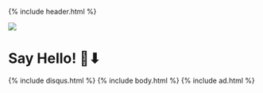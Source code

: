{% include header.html %}

![](https://media.licdn.com/dms/image/C4D03AQG6BcwZrH-ytA/profile-displayphoto-shrink_200_200/0?e=1554336000&v=beta&t=I8tJMtcmzSqlw5dJVCMUpQ_JgR3whYC4SO_BCXKMAJs)

# Say Hello! 👋⬇

{% include disqus.html %}
{% include body.html %}
{% include ad.html %}
